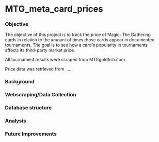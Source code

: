 # MTG_meta_card_prices
### Objective
The objective of this project is to track the price of Magic: The Gathering cards in relation to the amount of times those cards appear in documented tournaments. The goal is to see how a card's popularity in tournaments affects its third-party market price.

All tournament results were scraped from MTGgoldfish.com

Price data was retrieved from ......

### Background

### Webscraping/Data Collection

### Database structure

### Analysis

### Future Improvements
